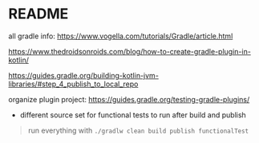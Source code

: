 # README

all gradle info: https://www.vogella.com/tutorials/Gradle/article.html

https://www.thedroidsonroids.com/blog/how-to-create-gradle-plugin-in-kotlin/

https://guides.gradle.org/building-kotlin-jvm-libraries/#step_4_publish_to_local_repo

organize plugin project: https://guides.gradle.org/testing-gradle-plugins/
  * different source set for functional tests to run after build and publish
 
 > run everything with `./gradlw clean build publish functionalTest`